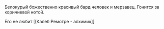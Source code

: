 Белокурый божественно красивый бард человек и мерзавец. Гонится за коричневой нотой. 

Eго не любит [[Калеб Ремотре - алхимик]]
